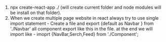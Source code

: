1. npx create-react-app ./   (will create current folder and node modules will be install on that folder).
2. When we create multiple page website in react always try to use single import statement - Create a file and export {default as Navbar } from './Navbar' all component export like this in the file.  at the end we will import like  - imoprt {NavBar,Serch,Feed} from './Component'; 
